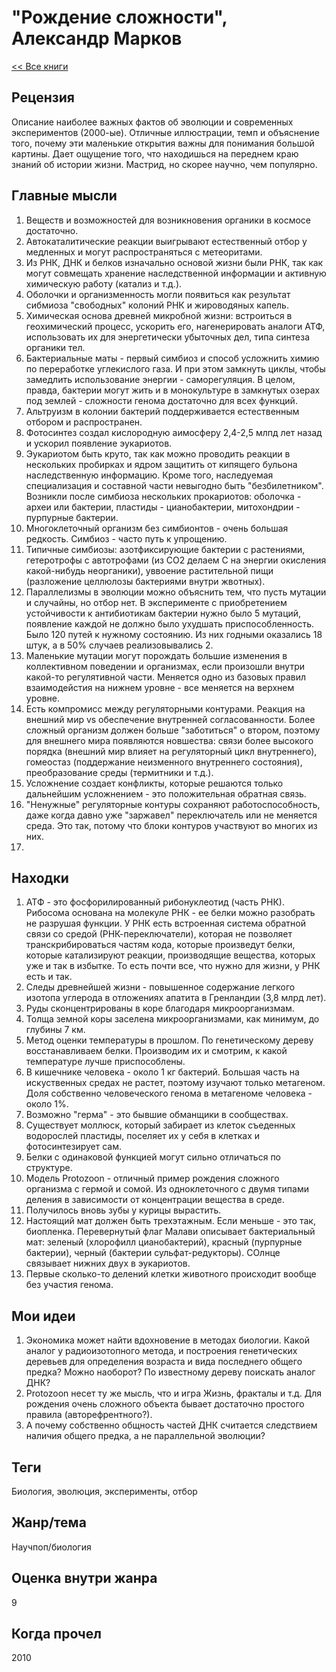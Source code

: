 # "Рождение сложности", Александр Марков

[<< Все книги](../README.md)

## Рецензия

Описание наиболее важных фактов об эволюции и современных экспериментов (2000-ые).
Отличные иллюстрации, темп и объяснение того, почему эти маленькие открытия важны для понимания большой картины. Дает ощущение того, что находишься на переднем краю знаний об истории жизни. Мастрид, но скорее научно, чем популярно.

## Главные мысли

1. Веществ и возможностей для возникновения органики в космосе достаточно.
2. Автокаталитические реакции выигрывают естественный отбор у медленных и могут распространяться с метеоритами.
3. Из РНК, ДНК и белков изначально основой жизни были РНК, так как могут совмещать хранение наследственной информации и активную химическую работу (катализ и т.д.). 
4. Оболочки и организменность могли появиться как результат сибмиоза "свободных" колоний РНК и жироводяных капель.
5. Химическая основа древней микробной жизни: встроиться в геохимический процесс, ускорить его, нагенерировать аналоги АТФ, использовать их для энергетически убыточных дел, типа синтеза органики тел.
6. Бактериальные маты - первый симбиоз и способ усложнить химию по переработке углекислого газа. И при этом замкнуть циклы, чтобы замедлить использование энергии - саморегуляция. В целом, правда, бактерии могут жить и в монокультуре в замкнутых озерах под землей - сложности генома достаточно для всех функций.
7. Альтруизм в колонии бактерий поддерживается естественным отбором и распространен.
8. Фотосинтез создал кислородную аимосферу 2,4-2,5 млпд лет назад и ускорил появление эукариотов.
8. Эукариотом быть круто, так как можно проводить реакции в нескольких пробирках и ядром защитить от кипящего бульона наследственную информацию. Кроме того, наследуемая специализация и составной части невыгодно быть "безбилетником". Возникли после симбиоза нескольких прокариотов: оболочка - археи или бактерии, пластиды - цианобактерии, митохондрии - пурпурные бактерии.
9. Многоклеточный организм без симбионтов - очень большая редкость. Симбиоз - часто путь к упрощению.
10. Типичные симбиозы: азотфиксирующие бактерии с растениями, гетеротрофы с автотрофами (из СO2 делаем C на энергии окисления какой-нибудь неорганики), уввоение растительной пищи (разложение целлюлозы бактериями внутри жвотных).
11. Параллелизмы в эволюции можно объяснить тем, что пусть мутации и случайны, но отбор нет. В эксперименте с приобретением устойчивости к антибиотикам бактерии нужно было 5 мутаций, появление каждой не должно было ухудшать приспособленность. Было 120 путей к нужному состоянию. Из них годными оказались 18 штук, а в 50% случаев реализовывались 2.
12. Маленькие мутации могут порождать большие изменения в коллективном поведении и организмах, если произошли внутри какой-то регулятивной части. Меняется одно из базовых правил взаимодейстия на нижнем уровне - все меняется на верхнем уровне.
13. Есть компромисс между регуляторными контурами. Реакция на внешний мир vs обеспечение внутренней согласованности. Более сложный организм должен больше "заботиться" о втором, поэтому для внешнего мира появляются новшества: связи более высокого порядка (внешний мир влияет на регуляторный цикл внутреннего), гомеостаз (поддержание неизменного внутреннего состояния), преобразование среды (термитники и т.д.).
14. Усложнение создает конфликты, которые решаются только дальнейшим усложнением - это положительная обратная связь.
15. "Ненужные" регуляторные контуры сохраняют работоспособность, даже когда давно уже "заржавел" переключатель или не меняется среда. Это так, потому что блоки контуров участвуют во многих из них. 
16.

## Находки

1. АТФ - это фосфорилированный рибонуклеотид (часть РНК). Рибосома основана на молекуле РНК - ее белки можно разобрать не разрушая функции. У РНК есть встроенная система обратной связи со средой (РНК-переключатели), которая не позволяет транскрибироваться частям кода, которые произведут белки, которые катализируют реакции, производящие вещества, которых уже и так в избытке. То есть почти все, что нужно для жизни, у РНК есть и так.
2. Следы древнейшей жизни - повышенное содержание легкого изотопа углерода в отложениях апатита в Гренландии (3,8 млрд лет).
3. Руды сконцентрированы в коре благодаря микроорганизмам.
4. Толща земной коры заселена микроорганизмами, как минимум, до глубины 7 км.
5. Метод оценки температуры в прошлом. По генетическому дереву восстанавливаем белки. Производим их и смотрим, к какой температуре лучше приспособлены. 
6. В кишечнике человека - около 1 кг бактерий. Большая часть на искуственных средах не растет, поэтому изучают только метагеном. Доля собственно человеческого генома в метагеноме человека - около 1%.
7. Возможно "герма" - это бывшие обманщики в сообществах.
8. Существует моллюск, который забирает из клеток съеденных водорослей пластиды, поселяет их у себя в клетках и фотосинтезирует сам.
9. Белки с одинаковой функцией могут сильно отличаться по структуре.
10. Модель Protozoon - отличный пример рождения сложного организма с гермой и сомой. Из одноклеточного с двумя типами деления в зависимости от концентрации вещества в среде.
11. Получилось вновь зубы у курицы вырастить.
12. Настоящий мат должен быть трехэтажным. Если меньше - это так, биопленка. Перевернутый флаг Малави описывает бактериальный мат: зеленый (хлорофилл цианобактерий), красный (пурпурные бактерии), черный (бактерии сульфат-редукторы). СОлнце связывает нижних двух в эукариотов.
13. Первые сколько-то делений клетки животного происходит вообще без участия генома. 

## Мои идеи

1. Экономика может найти вдохновение в методах биологии. Какой аналог у радиоизотопного метода, и построения генетических деревьев для определения возраста и вида последнего общего предка? Можно наоборот? По известному дереву поискать аналог ДНК?
2. Protozoon несет ту же мысль, что и игра Жизнь, фракталы и т.д. Для рождения очень сложного объекта бывает достаточно простого правила (авторефрентного?).
3. А почему собственно общность частей ДНК считается следствием наличия общего предка, а не параллельной эволюции?


## Теги
Биология, эволюция, эксперименты, отбор


## Жанр/тема

Научпоп/биология

## Оценка внутри жанра

9

## Когда прочел

2010
